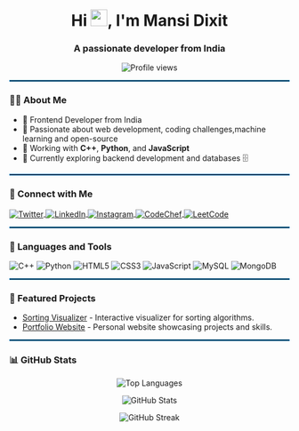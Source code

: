 <h1 align="center">Hi <img src="https://media.giphy.com/media/hvRJCLFzcasrR4ia7z/giphy.gif" width="30px"/>, I'm Mansi Dixit</h1>
<h3 align="center">A passionate  developer from India</h3>

<p align="center">
  <img src="https://komarev.com/ghpvc/?username=mansi090&label=Profile%20views&color=0e75b6&style=flat" alt="Profile views" /> 
</p>

<hr style="border:1px solid #0e75b6;">

### 👩‍💻 About Me
- 🔹 Frontend Developer from India
- 🔹 Passionate about web development, coding challenges,machine learning and open-source
- 🔹 Working with **C++**, **Python**, and **JavaScript**
- 🔹 Currently exploring backend development and databases 🗄️

<hr style="border:1px solid #0e75b6;">

### 🔗 Connect with Me
<p align="left">
  <a href="https://twitter.com/mansidixit93629" target="blank">
    <img align="center" src="https://img.shields.io/badge/Twitter-%231DA1F2.svg?style=for-the-badge&logo=twitter&logoColor=white" alt="Twitter" />
  </a>
  <a href="https://linkedin.com/in/mansi-dixit" target="blank">
    <img align="center" src="https://img.shields.io/badge/LinkedIn-%230077B5.svg?style=for-the-badge&logo=linkedin&logoColor=white" alt="LinkedIn" />
  </a>
  <a href="https://instagram.com/mansi_dixit.090" target="blank">
    <img align="center" src="https://img.shields.io/badge/Instagram-%23E4405F.svg?style=for-the-badge&logo=instagram&logoColor=white" alt="Instagram" />
  </a>
  <a href="https://www.codechef.com/users/mansid875" target="blank">
    <img align="center" src="https://img.shields.io/badge/CodeChef-%2357a2db.svg?style=for-the-badge&logo=codechef&logoColor=white" alt="CodeChef" />
  </a>
  <a href="https://www.leetcode.com/mansi090" target="blank">
    <img align="center" src="https://img.shields.io/badge/LeetCode-%23FFA116.svg?style=for-the-badge&logo=leetcode&logoColor=white" alt="LeetCode" />
  </a>
</p>

<hr style="border:1px solid #0e75b6;">

### 💼 Languages and Tools
<p align="left"> 
  <img src="https://img.shields.io/badge/C++-%2300599C.svg?style=for-the-badge&logo=c%2B%2B&logoColor=white" alt="C++" />
  <img src="https://img.shields.io/badge/Python-%233776AB.svg?style=for-the-badge&logo=python&logoColor=white" alt="Python" />
  <img src="https://img.shields.io/badge/HTML5-%23E34F26.svg?style=for-the-badge&logo=html5&logoColor=white" alt="HTML5" />
  <img src="https://img.shields.io/badge/CSS3-%231572B6.svg?style=for-the-badge&logo=css3&logoColor=white" alt="CSS3" />
  <img src="https://img.shields.io/badge/JavaScript-%23F7DF1E.svg?style=for-the-badge&logo=javascript&logoColor=black" alt="JavaScript" />
  <img src="https://img.shields.io/badge/MySQL-%234479A1.svg?style=for-the-badge&logo=mysql&logoColor=white" alt="MySQL" />
  <img src="https://img.shields.io/badge/MongoDB-%2347A248.svg?style=for-the-badge&logo=mongodb&logoColor=white" alt="MongoDB" />
</p>

<hr style="border:1px solid #0e75b6;">

### 🌟 Featured Projects
- [Sorting Visualizer](https://github.com/mansi090/sorting-visualizer) - Interactive visualizer for sorting algorithms.
- [Portfolio Website]((https://portfolio12-eight-azure.vercel.app/)) - Personal website showcasing projects and skills.

<hr style="border:1px solid #0e75b6;">

### 📊 GitHub Stats
<p align="center">
  <img src="https://github-readme-stats.vercel.app/api/top-langs?username=mansi090&show_icons=true&locale=en&layout=compact&theme=radical" alt="Top Languages" />
</p>

<p align="center">
  <img src="https://github-readme-stats.vercel.app/api?username=mansi090&show_icons=true&locale=en&theme=radical" alt="GitHub Stats" />
</p>

<p align="center">
  <img src="https://github-readme-streak-stats.herokuapp.com/?user=mansi090&theme=radical" alt="GitHub Streak" />
</p>
